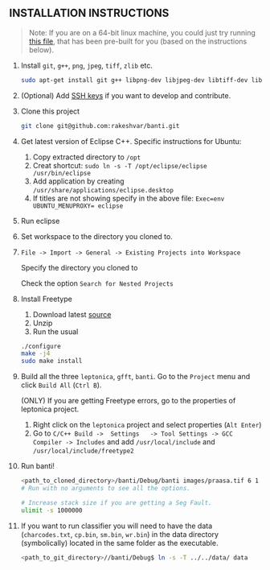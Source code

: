 INSTALLATION INSTRUCTIONS
-------------------------

> Note: If you are on a 64-bit linux machine, you could just try running [this 	file](https://stanford.edu/~rakesha/banti/banti_segmenter), that has been pre-built for you (based on the 	instructions below). 

1. Install `git`, `g++`, `png`, `jpeg`, `tiff`, `zlib` etc.
	```sh
	sudo apt-get install git g++ libpng-dev libjpeg-dev libtiff-dev libz-dev
	```

1. (Optional) Add [SSH keys](https://help.github.com/articles/generating-ssh-keys) if you want to develop and contribute.

1. Clone this project
	```sh
	git clone git@github.com:rakeshvar/banti.git
	```

1. Get latest version of Eclipse C++. Specific instructions for Ubuntu:
	1. Copy extracted directory to `/opt`
	1. Creat shortcut: `sudo ln -s -T /opt/eclipse/eclipse /usr/bin/eclipse`
	1. Add application by creating `/usr/share/applications/eclipse.desktop`
	1. If titles are not showing specify in the above file: `Exec=env UBUNTU_MENUPROXY= eclipse`

1. Run eclipse

1. Set workspace to the directory you cloned to.

1. `File -> Import -> General -> Existing Projects into Workspace`

	Specify the directory you cloned to 
	
	Check the option `Search for Nested Projects`

1. Install Freetype
	1. Download latest [source](http://sourceforge.net/projects/freetype/files/freetype2/)
	1. Unzip 
	1. Run the usual
	```sh
	./configure
	make -j4 
	sudo make install
	```

1. Build all the three `leptonica`, `gfft`, `banti`. Go to the `Project` menu and click `Build All` (`Ctrl B`).

	(ONLY) If you are getting Freetype errors, go to the properties of leptonica project.
	1. Right click on the `leptonica` project and select properties (`Alt Enter`) 
	2. Go to `C/C++ Build ->  Settings   -> Tool Settings -> GCC Compiler -> Includes` and add `/usr/local/include` and `/usr/local/include/freetype2`

1. Run banti! 
	```sh
	<path_to_cloned_directory>/banti/Debug/banti images/praasa.tif 6 1	
	# Run with no arguments to see all the options.

	# Increase stack size if you are getting a Seg Fault. 
	ulimit -s 1000000
	```

1. If you want to run classifier you will need to have the data (`charcodes.txt`, `cp.bin`, `sm.bin`, `wr.bin`) in the data directory (symbolically) located in the same folder as the executable. 
	```sh
	<path_to_git_directory>//banti/Debug$ ln -s -T ../../data/ data
	```
